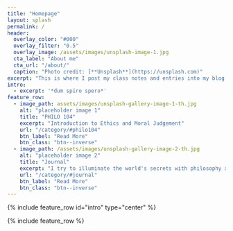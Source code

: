 ```yaml
---
title: "Homepage"
layout: splash
permalink: /
header:
  overlay_color: "#000"
  overlay_filter: "0.5"
  overlay_image: /assets/images/unsplash-image-1.jpg
  cta_label: "About me"
  cta_url: "/about/"
  caption: "Photo credit: [**Unsplash**](https://unsplash.com)"
excerpt: "This is where I post my class notes and entries into my blog. Enjoy!"
intro: 
  - excerpt: '*dum spiro spero*'
feature_row:
  - image_path: assets/images/unsplash-gallery-image-1-th.jpg
    alt: "placeholder image 1"
    title: "PHILO 104"
    excerpt: "Introduction to Ethics and Moral Judgement"
    url: "/category/#philo104"
    btn_label: "Read More"
    btn_class: "btn--inverse"
  - image_path: /assets/images/unsplash-gallery-image-2-th.jpg
    alt: "placeholder image 2"
    title: "Journal"
    excerpt: "I try to illuminate the world's secrets with philosophy as my torch"
    url: "/category/#journal"
    btn_label: "Read More"
    btn_class: "btn--inverse"
---
```


{% include feature_row id="intro" type="center" %}

{% include feature_row %}
